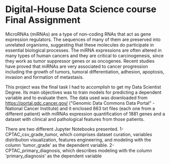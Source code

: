# Digital-House Data Science course Final Assignment

MicroRNAs (miRNAs) are a type of non-coding RNAs that act as gene expression regulators. The sequences of many of them are preserved into unrelated organisms, suggesting  that these molecules do participate in essential biological processes. The miRNA expressions are often altered in many types of human cancers and they are critical to carcinogenesis, since they work as tumor suppressor genes or as oncogenes. Recent studies have proved that miRNAs are very associated to cancer progression including the growth of tumors, tumoral differentiation, adhesion, apoptosis, invasion and formation of metastasis.

This project was the final task I had to accomplish to get my Data Scientist Degree. Its main objectives  was to train models for predicting a dependent variable and to evaluate them. 
The data used was downloaded from https://portal.gdc.cancer.gov/  ("Genomic Data Commons Data Portal" - National Cancer Institute) and it enclosed  863 txt files (each one from a different patient) with  miRNAs expression quantification of 1881 genes and a dataset with clinical and pathological features from those patients.

There are two different Jupyter Notebooks presented.
1- CPTAC_csv_grade_tumor, which comprises dataset curation, variables distribution visualization, features engineering, and modeling with the column 'tumor_grade' as the dependent variable.
2- CPTAC_primary_diagnosis, which describes modeling with the column 'primary_diagnosis' as the dependent variable

